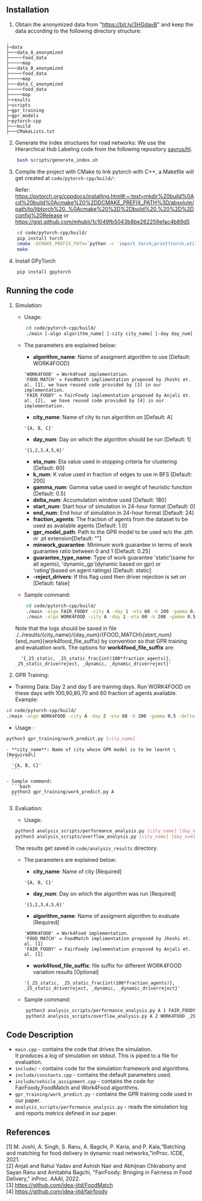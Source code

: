 ## Installation

1. Obtain the anonymized data from "https://bit.ly/3HGdavB" and keep the data according to the following directory structure:

```
.
├─data
├───data_A_anonymized
├─────food_data
├─────map
├───data_B_anonymized
├─────food_data
├─────map
├───data_C_anonymized
├─────food_data
├─────map
├─results
├─scripts
├─gpr_training
├─gpr_models
├─pytorch-cpp
├───build
├───CMakeLists.txt
```

2. Generate the index structures for road networks:
   We use the Hierarchical Hub Labeling code from the following repository [savrus/hl](https://github.com/savrus/hl).  

```bash
    bash scripts/generate_index.sh
```

3. Compile the project with CMake to link pytorch with C++, a Makefile will get created at ```code/pytorch-cpp/build/```:

    Refer: https://pytorch.org/cppdocs/installing.html#:~:text=mkdir%20build%0Acd%20build%0Acmake%20%2DDCMAKE_PREFIX_PATH%3D/absolute/path/to/libtorch%20..%0Acmake%20%2D%2Dbuild%20.%20%2D%2Dconfig%20Release
    or 
    https://gist.github.com/mhubii/1c1049fb5043b8be262259efac4b89d5

```bash
    cd code/pytorch-cpp/build/
    pip install torch
    cmake -DCMAKE_PREFIX_PATH=`python -c 'import torch;print(torch.utils.cmake_prefix_path)'` ..
    make 
```

4. Install GPyTorch

```bash
    pip install gpytorch
```

## Running the code

1. Simulation:  

   - Usage:
   ```bash
       cd code/pytorch-cpp/build/
       ./main [-algo algorithm_name] [-city city_name] [-day day_num] [-eta eta_num] [-k k_num] [-gamma gamma_num] [-delta delta_num] [-start start_num] [-end end_num] [-de_frac fraction_agents] [-gpr_model gpr_model_path] [-minwork minwork_guarantee] [-guarantee_type guarantee_type_name] [-reject_drivers]
   ```

   - The parameters are explained below:
     - **algorithm_name**: Name of assigment algorithm to use \[Default: WORK4FOOD\]  
     ```
     'WORK4FOOD' = Work4Food implementation.
     'FOOD_MATCH' = FoodMatch implimentation proposed by Jhoshi et. al. [1], we have reused code provided by [3] in our implementation.
     'FAIR_FOODY' = FairFoody implementation proposed by Anjali et. al. [2],  we have reused code provided by [4] in our implementation.
     ```
     - **city_name**: Name of city to run algorithm on \[Default: A\]  
     ```
     '{A, B, C}'
     ```
     - **day_num**: Day on which the algorithm should be run  \[Default: 1\]
     ```
     '{1,2,3,4,5,6}'
     ```
     - **eta_num**: Eta value used in stopping criteria for clustering \[Default: 60\]
     - **k_num**: K value used in fraction of edges to use in BFS \[Default: 200\]
     - **gamma_num**: Gamma value used in weight of heuristic function \[Default: 0.5\]
     - **delta_num**: Accumulation window used \[Default: 180\]
     - **start_num**: Start hour of simulation in 24-hour format \[Default: 0\]
     - **end_num**: End hour of simulation in 24-hour format \[Default: 24\]
     - **fraction_agents**: The fraction of agents from the dataset to be used as available agents \[Default: 1.0\]
     - **gpr_model_path**: Path to the GPR model to be used w/o the .pth or .pt extension\[Default: ""\]
     - **minwork_guarantee**: Minimum work guarantee in terms of work guarantee ratio between 0 and 1 \[Default: 0.25\]
     - **guarantee_type_name**: Type of work guarantee 'static'(same for all agents), 'dynamic_gp'(dynamic based on gpr) or 'rating'(based on agent ratings) \[Default: static\]
     - **-reject_drivers**: If this flag used then driver rejection is set on \[Default: false\]
     
   - Sample command:
   ```bash
       cd code/pytorch-cpp/build/
       ./main -algo FAIR_FOODY -city A -day 1 -eta 60 -k 200 -gamma 0.5 -delta 180 -start 0 -end 24 > ../../results/A/1/FAIR_FOODY_0_24.results 
       ./main -algo WORK4FOOD -city A -day 1 -eta 60 -k 200 -gamma 0.5 -delta 180 -start 0 -end 24 -gpr_model ../../gpr_models/model_A_days_2_and_5_25_static_pay_2 > ../../results/A/1/WORK4FOOD_0_24_25_static
   ```
   Note that the logs should be saved in file  ./../results/{city_name}/{day_num}/{FOOD_MATCH}_{start_num}_{end_num}{work4food_file_suffix} by convention so that GPR training and evaluation work. The options for **work4food_file_suffix** are: 
   ```
     '{_25_static, _25_static_frac{int(100*fraction_agents)}, _25_static_driverreject, _dynamic, _dynamic_driverreject}'
   ```

2. GPR Training: 
  
  - Training Data: Day 2 and day 5 are training days. Run WORK4FOOD on these days with 100,90,80,70 and 60 fraction of agents available.
   Example:
   ```bash
   cd code/pytorch-cpp/build/
   ./main -algo WORK4FOOD -city A -day 2 -eta 60 -k 200 -gamma 0.5 -delta 180 -start 0 -end 24 -de_frac 0.9 -gpr_model ../../gpr_models/model_A_days_2_and_5_25_static_pay_2 > ../../results/A/2/WORK4FOOD_0_24_25_static_frac90.results
   ``` 

   - Usage : 
   ```bash
   python3 gpr_training/work_predict.py [city_name]  
   ``` 

    - **city_name**: Name of city whose GPR model is to be learnt \[Required\]
      ```
      '{A, B, C}'
      ```
    
    - Sample command:
      ```bash
      python3 gpr_training/work_predict.py A
      ```

3. Evaluation:  

   - Usage: 
   ```bash
   python3 analysis_scripts/performance_analysis.py [city_name] [day_num] [algorithm_name] [work4food_file_suffix] 
   python3 analysis_scripts/overflow_analysis.py [city_name] [day_num] [algorithm_name] [work4food_file_suffix] 
   ```

   The results get saved in `code/analysis_results` directory.

   - The parameters are explained below:
     - **city_name**: Name of city \[Required\]
     ```
     '{A, B, C}'
     ```
     - **day_num**: Day on which the algorithm was run  \[Required\]
     ```
     '{1,2,3,4,5,6}'
     ```
     - **algorithm_name**: Name of assigment algorithm to evaluate  \[Required\]
     ```
     'WORK4FOOD' = Work4Food implementation.
     'FOOD_MATCH' = FoodMatch implimentation proposed by Jhoshi et. al. [1]
     'FAIR_FOODY' = FairFoody implementation proposed by Anjali et. al. [2]
     ```
     - **work4food_file_suffix**: file suffix for different WORK4FOOD variation results  \[Optional\]
     ```
     '{_25_static, _25_static_frac{int(100*fraction_agents)}, _25_static_driverreject, _dynamic, _dynamic_driverreject}'
     ```
  
   - Sample command:

    ```bash
        python3 analysis_scripts/performance_analysis.py A 1 FAIR_FOODY
        python3 analysis_scripts/overflow_analysis.py A 2 WORK4FOOD _25_static 
    ```

## Code Description

- `main.cpp` - contains the code that drives the simulation.<br>
  It produces a log of simulation on stdout. This is piped to a file for evaluation.
- `include/` - contains code for the simulation framework and algorithms.
- `include/constants.cpp` - contains the default parameters used.
- `include/vehicle_assignment.cpp` - contains the code for FairFoody,FoodMatch and Work4Food algorithms.
- `gpr_training/work_predict.py` - contains the GPR training code used in our paper.
- `analysis_scripts/performance_analysis.py` - reads the simulation log and reports metrics defined in our paper.

## References

[1] M.  Joshi,  A.  Singh,  S.  Ranu,  A.  Bagchi,  P.  Karia,  and  P.  Kala,“Batching and matching for food delivery in dynamic road networks,”inProc. ICDE, 2021.<br>
[2] Anjali and Rahul Yadav and Ashish Nair and Abhijnan Chkraborty and Sayan Ranu and Amitabha Bagchi, "FairFoody: Bringing in Fairness in Food Delivery," inProc. AAAI, 2022.<br>
[3] https://github.com/idea-iitd/FoodMatch<br>
[4] https://github.com/idea-iitd/fairfoody<br>